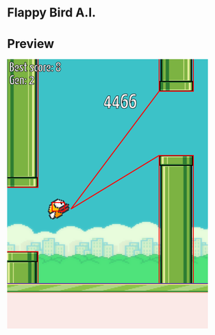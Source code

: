 # Flappy Bird A.I.
# Preview
![Flappy Bird A.I.](https://raw.githubusercontent.com/denode15/Flappy_Bird-AI/master/preview.png)
